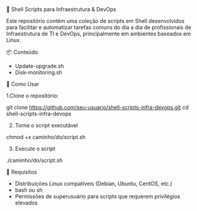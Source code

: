 🐧 Shell Scripts para Infraestrutura & DevOps

Este repositório contém uma coleção de scripts em Shell desenvolvidos para facilitar e automatizar tarefas comuns do dia a dia de profissionais de Infraestrutura de TI e DevOps, principalmente em ambientes baseados em Linux.

📦 Conteúdo
- Update-upgrade.sh
- Disk-monitoring.sh

🚀 Como Usar

1.Clone o repositório:

git clone https://github.com/seu-usuario/shell-scripts-infra-devops.git
cd shell-scripts-infra-devops

2. Torne o script executável

chmod +x caminho/do/script.sh

3. Execute o script

./caminho/do/script.sh

📌 Requisitos

- Distribuições Linux compatíveis (Debian, Ubuntu, CentOS, etc.)
- bash ou sh
- Permissões de superusuário para scripts que requerem privilégios elevados


